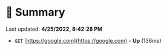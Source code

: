 # 📖 Summary
Last updated: **4/25/2022, 8:42:28 PM**

- `GET` [https://google.com](https://google.com) - **Up** (136ms)
